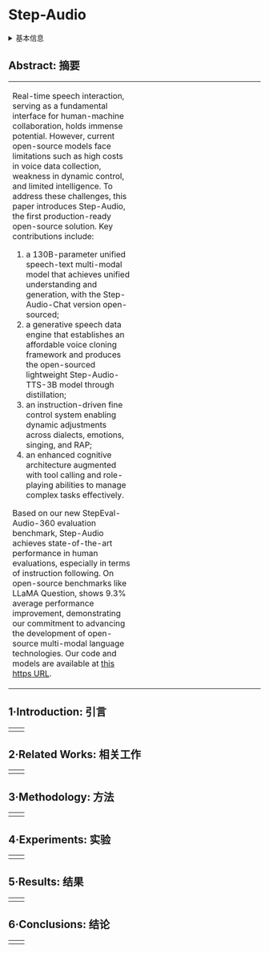 # Step-Audio

<details>
<summary>基本信息</summary>

- 标题: "Step-Audio: Unified Understanding and Generation in Intelligent Speech Interaction"
- 作者:
  - 01
- 链接:
  - [ArXiv]()
  - [Publication]()
  - [Github]()
  - [Demo]()
- 文件:
  - [ArXiv]()
  - [Publication] #TODO

</details>

## Abstract: 摘要

<table><tr><td width="50%">

Real-time speech interaction, serving as a fundamental interface for human-machine collaboration, holds immense potential.
However, current open-source models face limitations such as high costs in voice data collection, weakness in dynamic control, and limited intelligence.
To address these challenges, this paper introduces Step-Audio, the first production-ready open-source solution.
Key contributions include:
1) a 130B-parameter unified speech-text multi-modal model that achieves unified understanding and generation, with the Step-Audio-Chat version open-sourced;
2) a generative speech data engine that establishes an affordable voice cloning framework and produces the open-sourced lightweight Step-Audio-TTS-3B model through distillation;
3) an instruction-driven fine control system enabling dynamic adjustments across dialects, emotions, singing, and RAP;
4) an enhanced cognitive architecture augmented with tool calling and role-playing abilities to manage complex tasks effectively.

Based on our new StepEval-Audio-360 evaluation benchmark, Step-Audio achieves state-of-the-art performance in human evaluations, especially in terms of instruction following.
On open-source benchmarks like LLaMA Question, shows 9.3% average performance improvement, demonstrating our commitment to advancing the development of open-source multi-modal language technologies.
Our code and models are available at [this https URL](https://github.com/stepfun-ai/Step-Audio).

</td><td>

</td></tr></table>

## 1·Introduction: 引言

<table><tr><td width="50%">

</td><td>

</td></tr></table>

## 2·Related Works: 相关工作

<table><tr><td width="50%">

</td><td>

</td></tr></table>

## 3·Methodology: 方法

<table><tr><td width="50%">

</td><td>

</td></tr></table>

## 4·Experiments: 实验

<table><tr><td width="50%">

</td><td>

</td></tr></table>

## 5·Results: 结果

<table><tr><td width="50%">

</td><td>

</td></tr></table>

## 6·Conclusions: 结论

<table><tr><td width="50%">

</td><td>

</td></tr></table>
